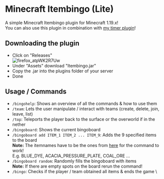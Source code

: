 # Minecraft Itembingo (Lite)
A simple Minecraft Itembingo plugin for Minecraft 1.19.x!\
You can also use this plugin in combination with [my timer plugin](https://github.com/dvarlan/Minecraft-Timer)!

## Downloading the plugin

- Click on "Releases"\
![firefox_atpWK2R7Uw](https://user-images.githubusercontent.com/95964411/205129489-1b47b9d5-1949-4871-a709-5451eb925d9d.png)
- Under "Assets" download "Itembingo.jar"
- Copy the .jar into the plugins folder of your server
- Done

## Usage / Commands

- `/bingohelp`: Shows an overview of all the commands & how to use them
- `/team`: Lets the user manipulate / interact with teams (create, delete, join, leave, list)
- `/top`: Teleports the player back to the surface or the overworld if in the nether
- `/bingoboard`: Shows the current bingoboard
- `/bingoboard add ITEM_1 ITEM_2 ... ITEM_9`: Adds the 9 specified items to the board \
   **Note:** The itemnames have to be the ones from [here](https://hub.spigotmc.org/javadocs/bukkit/org/bukkit/Material.html) for the command to work!\
   E.g. BLUE_DYE, ACACIA_PRESSURE_PLATE, COAL_ORE ...
- `/bingoboard random`: Randomly fills the bingoboard with items \
    **Note:** If there are empty spots on the board rerun the command!
- `/bingo`: Checks if the player / team obtained all items & ends the game \

